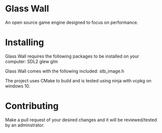 # Glass Wall
An open source game engine designed to focus on performance.

# Installing
Glass Wall requires the following packages to be installed on your computer:
SDL2
glew
glm

Glass Wall comes with the following included:
stb_image.h

The project uses CMake to build and is tested using ninja with vcpkg on windows 10.

# Contributing
Make a pull request of your desired changes and it will be reviewed/tested by an adminstrator.